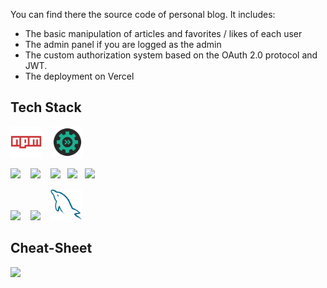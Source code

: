 You can find there the source code of personal blog. It includes:

- The basic manipulation of articles and favorites / likes of each user
- The admin panel if you are logged as the admin
- The custom authorization system based on the OAuth 2.0 protocol and JWT.
- The deployment on Vercel

## Tech Stack

<img src="./assets/npm.svg" width=50 />&nbsp;&nbsp;&nbsp;
<img src="./assets/craco.png" width=50 />

<img src="./assets/typescript.svg" width=50 />&nbsp;&nbsp;&nbsp;
<img src="./assets/javascript.svg" width=50 />&nbsp;&nbsp;&nbsp;
<img src="./assets/html5.svg" width=50 />&nbsp;&nbsp;
<img src="./assets/css3.svg" width=50 />&nbsp;&nbsp;
<img src="./assets/sass.svg" width=50 />

<img src="./assets/react.svg" width=50 />&nbsp;&nbsp;&nbsp;
<img src="./assets/express.svg" width=50 />&nbsp;&nbsp;&nbsp;
<img src="./assets/mysql.svg" width=50 />&nbsp;&nbsp;&nbsp;&nbsp;

## Cheat-Sheet

<img src="./assets/oauth.png">
